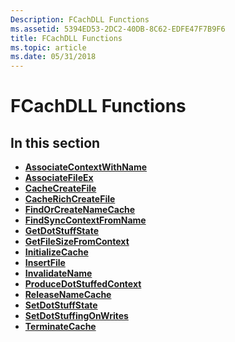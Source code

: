 ```yaml
---
Description: FCachDLL Functions
ms.assetid: 5394ED53-2DC2-40DB-8C62-EDFE47F7B9F6
title: FCachDLL Functions
ms.topic: article
ms.date: 05/31/2018
---
```


# FCachDLL Functions

## In this section

-   [**AssociateContextWithName**](/windows/desktop/api/Filehc/nf-filehc-associatecontextwithname)
-   [**AssociateFileEx**](/windows/desktop/api/Filehc/nf-filehc-associatefileex)
-   [**CacheCreateFile**](/windows/desktop/api/Filehc/nf-filehc-cachecreatefile)
-   [**CacheRichCreateFile**](/windows/desktop/api/Filehc/nf-filehc-cacherichcreatefile)
-   [**FindOrCreateNameCache**](/windows/desktop/api/Filehc/nf-filehc-findorcreatenamecache)
-   [**FindSyncContextFromName**](/windows/desktop/api/Filehc/nf-filehc-findsynccontextfromname)
-   [**GetDotStuffState**](/windows/desktop/api/Filehc/nf-filehc-getdotstuffstate)
-   [**GetFileSizeFromContext**](/windows/desktop/api/Filehc/nf-filehc-getfilesizefromcontext)
-   [**InitializeCache**](/windows/desktop/api/Filehc/nf-filehc-initializecache)
-   [**InsertFile**](/windows/desktop/api/Filehc/nf-filehc-insertfile)
-   [**InvalidateName**](/windows/desktop/api/Filehc/nf-filehc-invalidatename)
-   [**ProduceDotStuffedContext**](/windows/desktop/api/Filehc/nf-filehc-producedotstuffedcontext)
-   [**ReleaseNameCache**](/windows/desktop/api/Filehc/nf-filehc-releasenamecache)
-   [**SetDotStuffState**](/windows/desktop/api/Filehc/nf-filehc-setdotstuffstate)
-   [**SetDotStuffingOnWrites**](/windows/desktop/api/Filehc/nf-filehc-setdotstuffingonwrites)
-   [**TerminateCache**](/windows/desktop/api/Filehc/nf-filehc-terminatecache)

 

 



